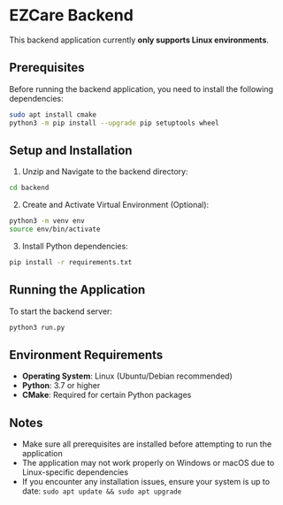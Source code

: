 # EZCare Backend

This backend application currently **only supports Linux environments**.

## Prerequisites

Before running the backend application, you need to install the following dependencies:

```sh
sudo apt install cmake
python3 -m pip install --upgrade pip setuptools wheel
```

## Setup and Installation

1. Unzip and Navigate to the backend directory:
```sh
cd backend
```

2. Create and Activate Virtual Environment (Optional):
```sh
python3 -m venv env
source env/bin/activate
```

3. Install Python dependencies:
```sh
pip install -r requirements.txt
```

## Running the Application

To start the backend server:

```sh
python3 run.py
```

## Environment Requirements

- **Operating System**: Linux (Ubuntu/Debian recommended)
- **Python**: 3.7 or higher
- **CMake**: Required for certain Python packages

## Notes

- Make sure all prerequisites are installed before attempting to run the application
- The application may not work properly on Windows or macOS due to Linux-specific dependencies
- If you encounter any installation issues, ensure your system is up to date: `sudo apt update && sudo apt upgrade`
